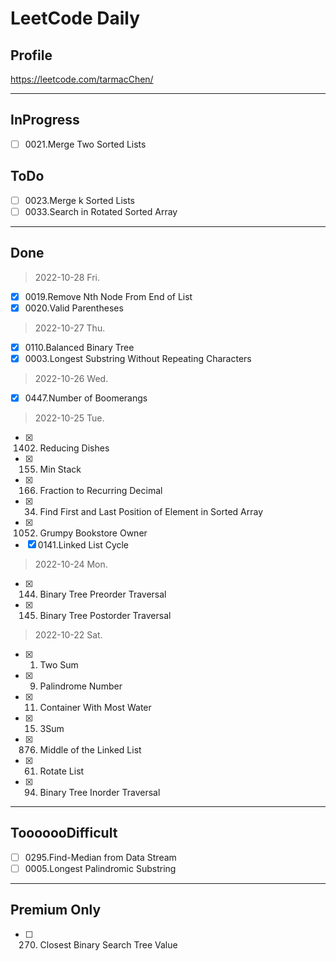 # LeetCode Daily

## Profile
https://leetcode.com/tarmacChen/

---

## InProgress

- [ ] 0021.Merge Two Sorted Lists

## ToDo

- [ ] 0023.Merge k Sorted Lists
- [ ] 0033.Search in Rotated Sorted Array

---
## Done

> 2022-10-28 Fri.
- [X] 0019.Remove Nth Node From End of List
- [X] 0020.Valid Parentheses

> 2022-10-27 Thu.
- [X] 0110.Balanced Binary Tree
- [X] 0003.Longest Substring Without Repeating Characters

> 2022-10-26 Wed.
- [x] 0447.Number of Boomerangs

> 2022-10-25 Tue.
- [x] 1402. Reducing Dishes
- [x] 0155. Min Stack
- [x] 0166. Fraction to Recurring Decimal
- [x] 0034. Find First and Last Position of Element in Sorted Array
- [x] 1052. Grumpy Bookstore Owner
- [x] 0141.Linked List Cycle

> 2022-10-24 Mon.
- [x] 0144. Binary Tree Preorder Traversal
- [x] 0145. Binary Tree Postorder Traversal

> 2022-10-22 Sat.
- [x] 0001. Two Sum
- [x] 0009. Palindrome Number
- [x] 0011. Container With Most Water
- [x] 0015. 3Sum 
- [x] 0876. Middle of the Linked List
- [x] 0061. Rotate List
- [x] 0094. Binary Tree Inorder Traversal

---

## TooooooDifficult

- [ ] 0295.Find-Median from Data Stream
- [ ] 0005.Longest Palindromic Substring

---

## Premium Only

- [ ] 270. Closest Binary Search Tree Value